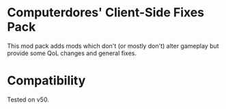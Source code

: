 # Computerdores' Client-Side Fixes Pack
This mod pack adds mods which don't (or mostly don't) alter gameplay but provide some QoL changes and general fixes.

# Compatibility
Tested on v50.
